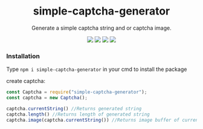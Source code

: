 <div align="center">

# simple-captcha-generator
  
Generate a simple captcha string and or captcha image.
  
 <img src="https://img.shields.io/github/languages/top/Nidrux/simple-captcha-generator">
 <img src="https://img.shields.io/codacy/grade/415e4c6f1c5648098bdd039f7666212f">
 <img src="https://img.shields.io/github/repo-size/Nidrux/simple-captcha-generator">
 <a href="https://www.npmjs.com/package/simple-captcha-generator"><img src="https://img.shields.io/npm/v/simple-captcha-generator"></a>
 </div>
 
### Installation

Type `npm i simple-captcha-generator` in your cmd to install the package


create captcha:
```js
const Captcha = require("simple-captcha-generator");
const captcha = new Captcha();

captcha.currentString() //Returns generated string
captcha.length() //Returns length of generated string
captcha.image(captcha.currentString()) //Returns image buffer of current generated string (possible to add your own string)
```
